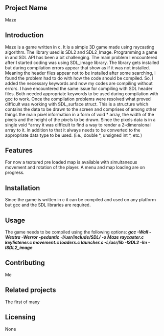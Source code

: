 ## Project Name
Maze

## Introduction
Maze is a game written in c. It is a simple 3D game made using raycasting algorithm. The library used is SDL2 and SDL2_Image. Programming a game in and SDL API has been a bit challenging. The main problem I encountered after I started coding was using SDL_image library. The library gets installed but during compilation errors appear that show as if it was not installed. Meaning the header files appear not to be installed after some searching, I found the problem had to do with how the code should be compiled. So, I added the necessary keywords and now my codes are compiling without errors. I have encountered the same issue for compiling with SDL header files. Both needed appropriate keywords to be used during compilation with gcc to work. Once the compilation problems were resolved what proved difficult was working with SDL_surface struct. This is a structure which contains the data to be drawn to the screen and comprises of among other things the main pixel information in a form of void * array, the width of the pixels and the height of the pixels to be drawn. Since the pixels data is in a single void *array it was difficult to find a way to render a 2-dimensional array to it. In addition to that it always needs to be converted to the appropriate data type to be used. (i.e., double *, unsigned int *, etc.)
## Features
For now a textured pre loaded map is available with simultaneous movement and rotation of the player. A menu and map loading are on progress.
## Installation
Since the game is written in c it can be compiled and used on any platform but gcc and the SDL libraries are required.
## Usage
The game needs to be compiled using the following options:
***gcc -Wall -Wextra -Werror -pedantic -I/usr/include/SDL/ -o Maze raycaster.c keylistener.c movement.c loaders.c launcher.c -L/usr/lib -lSDL2 -lm -lSDL2_image***
## Contributing
Me
## Related projects
The first of many
## Licensing
None

